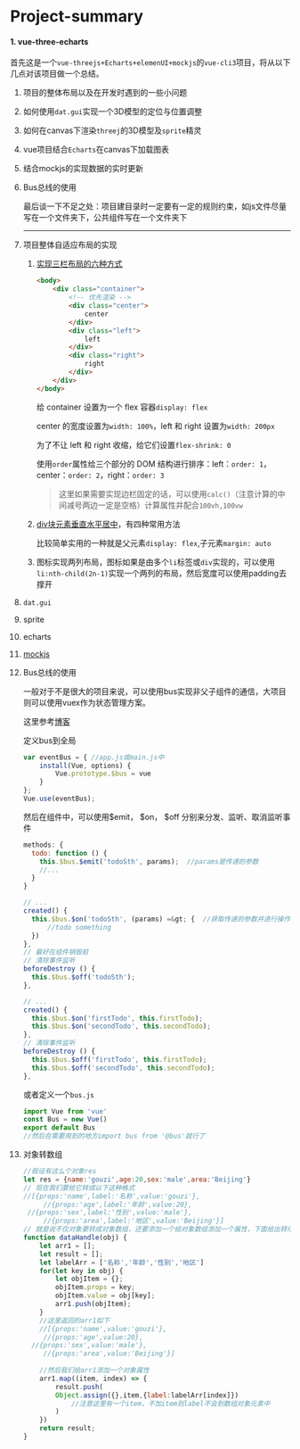 # Project-summary

#### 1. vue-three-echarts

首先这是一个`vue-threejs+Echarts+elemenUI+mockjs`的`vue-cli3`项目，将从以下几点对该项目做一个总结。

1. 项目的整体布局以及在开发时遇到的一些小问题

2. 如何使用`dat.gui`实现一个3D模型的定位与位置调整

3. 如何在canvas下渲染`threej`的3D模型及`sprite`精灵

4. vue项目结合`Echarts`在canvas下加载图表

5. 结合mockjs的实现数据的实时更新

6. Bus总线的使用

   最后谈一下不足之处：项目建目录时一定要有一定的规则约束，如js文件尽量写在一个文件夹下，公共组件写在一个文件夹下

   ------

7. 项目整体自适应布局的实现

   1. [实现三栏布局的六种方式](https://www.jianshu.com/p/3046eb050664)

      ```html
      <body>
          <div class="container">
              <!-- 优先渲染 -->
              <div class="center">
                  center
              </div>
              <div class="left">
                  left
              </div>
              <div class="right">
                  right
              </div>
          </div>
      </body>
      ```

      给 container 设置为一个 flex 容器`display: flex` 

      center 的宽度设置为`width: 100%`，left 和 right 设置为`width: 200px` 

      为了不让 left 和 right 收缩，给它们设置`flex-shrink: 0` 

      使用`order`属性给三个部分的 DOM 结构进行排序：left：`order: 1`，center：`order: 2`，right：`order: 3`

      > 这里如果需要实现边栏固定的话，可以使用`calc()`（注意计算的中间减号两边一定是空格）计算属性并配合`100vh,100vw`

   2. [div块元素垂直水平居中](https://www.cnblogs.com/Youngly/p/6796922.html)，有四种常用方法

      比较简单实用的一种就是父元素`display: flex`,子元素`margin: auto`

   3. 图标实现两列布局，图标如果是由多个`li`标签或`div`实现的，可以使用`li:nth-child(2n-1)`实现一个两列的布局，然后宽度可以使用padding去撑开

8. `dat.gui`

9. sprite

10. echarts

11. [mockjs](https://blog.csdn.net/museions/article/details/79289320)

12. Bus总线的使用

    一般对于不是很大的项目来说，可以使用bus实现非父子组件的通信，大项目则可以使用vuex作为状态管理方案。

    这里参考[博客](https://www.cnblogs.com/lalalagq/p/9960336.html)

    定义bus到全局

    ```js
    var eventBus = { //app.js或main.js中
        install(Vue, options) {
            Vue.prototype.$bus = vue
        }
    };
    Vue.use(eventBus);
    ```

    然后在组件中，可以使用$emit， $on， $off 分别来分发、监听、取消监听事件

    ```js
    methods: {
      todo: function () {
        this.$bus.$emit('todoSth', params);  //params是传递的参数
        //...
      }
    }
    ```

    ```js
    // ...
    created() {
      this.$bus.$on('todoSth', (params) =&gt; {  //获取传递的参数并进行操作
          //todo something
      })
    },
    // 最好在组件销毁前
    // 清除事件监听
    beforeDestroy () {
      this.$bus.$off('todoSth');
    },
    ```

    ```js
    // ...
    created() {
      this.$bus.$on('firstTodo', this.firstTodo);
      this.$bus.$on('secondTodo', this.secondTodo);
    },
    // 清除事件监听
    beforeDestroy () {
      this.$bus.$off('firstTodo', this.firstTodo);
      this.$bus.$off('secondTodo', this.secondTodo);
    },
    ```

    或者定义一个`bus.js`

    ```js
    import Vue from 'vue'
    const Bus = new Vue()
    export default Bus
    //然后在需要用到的地方import bus from '@bus'就行了
    ```

2. 对象转数组

   ```javascript
   //假设有这么个对象res
   let res = {name:'gouzi',age:20,sex:'male',area:'Beijing'}
   // 现在我们要给它转成以下这种格式
   //[{props:'name',label:'名称',value:'gouzi'},
    	//{props:'age',label:'年龄',value:20},
   	//{props:'sex',label:'性别',value:'male'},
    	//{props:'area',label:'地区',value:'Beijing'}]
   // 就是说不仅对象要转成对象数组，还要添加一个给对象数组添加一个属性，下面给出转化方法
   function dataHandle(obj) {
       let arr1 = [];
       let result = [];
       let labelArr = ['名称','年龄','性别','地区']
       for(let key in obj) {
           let objItem = {};
           objItem.props = key;
           objItem.value = obj[key];
           arr1.push(objItem);
       }
       //这里返回的arr1如下
       //[{props:'name',value:'gouzi'},
    	//{props:'age',value:20},
   	 //{props:'sex',value:'male'},
    	//{props:'area',value:'Beijing'}]
       
       //然后我们给arr1添加一个对象属性
       arr1.map((item, index) => {
           result.push(
           Object.assign({},item,{label:labelArr[index]})
               //注意这里有一个item，不加item则label不会到数组对象元素中
           )
       }) 
       return result;
   }
   ```

   